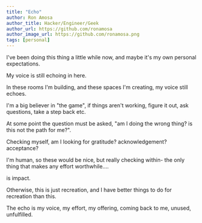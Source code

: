 ```yaml
---
title: "Echo"
author: Ron Amosa
author_title: Hacker/Engineer/Geek
author_url: https://github.com/ronamosa
author_image_url: https://github.com/ronamosa.png
tags: [personal]
---
```


I've been doing this thing a little while now, and maybe it's my own personal expectations.

My voice is still echoing in here.

In these rooms I'm building, and these spaces I'm creating, my voice still echoes.

I'm a big believer in "the game", if things aren't working, figure it out, ask questions, take a step back etc.

At some point the question must be asked, "am I doing the wrong thing? is this not the path for me?".

Checking myself, am I looking for gratitude? acknowledgement? acceptance?

I'm human, so these would be nice, but really checking within- the only thing that makes any effort worthwhile....

is impact.

Otherwise, this is just recreation, and I have better things to do for recreation than this.

The echo is my voice, my effort, my offering, coming back to me, unused, unfulfilled.

